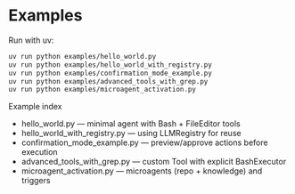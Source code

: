 # Examples

Run with uv:
```bash
uv run python examples/hello_world.py
uv run python examples/hello_world_with_registry.py
uv run python examples/confirmation_mode_example.py
uv run python examples/advanced_tools_with_grep.py
uv run python examples/microagent_activation.py
```

Example index
- hello_world.py — minimal agent with Bash + FileEditor tools
- hello_world_with_registry.py — using LLMRegistry for reuse
- confirmation_mode_example.py — preview/approve actions before execution
- advanced_tools_with_grep.py — custom Tool with explicit BashExecutor
- microagent_activation.py — microagents (repo + knowledge) and triggers
